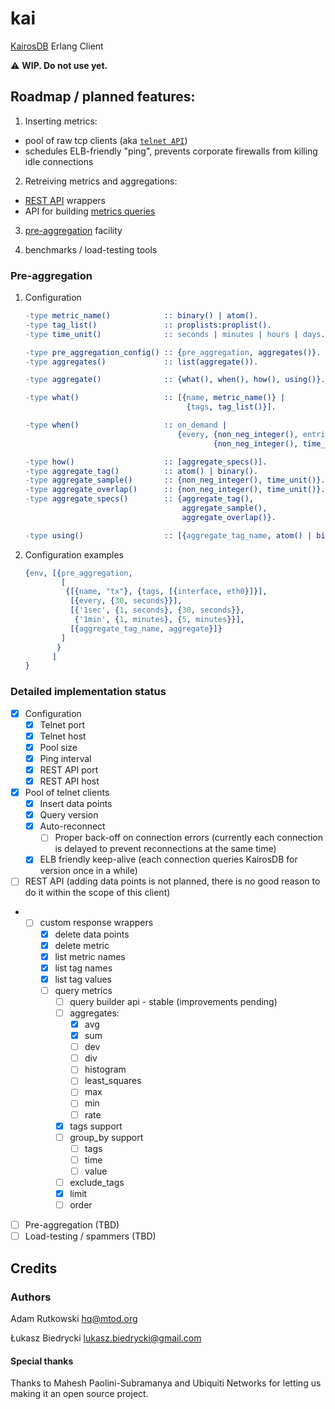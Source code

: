 # kai

[KairosDB](http://kairosdb.github.io/) Erlang Client

:warning: **WIP. Do not use yet.**

## Roadmap / planned features:

1. Inserting metrics:
  - pool of raw tcp clients (aka [`telnet API`](http://kairosdb.github.io/kairosdocs/telnetapi/index.html))
  - schedules ELB-friendly "ping", prevents corporate firewalls from killing idle connections
  
2. Retreiving metrics and aggregations:
  - [REST API](http://kairosdb.github.io/kairosdocs/restapi/index.html) wrappers
  - API for building [metrics queries](http://kairosdb.github.io/kairosdocs/restapi/QueryMetrics.html)
  
3. [pre-aggregation](http://kairosdb.github.io/kairosdocs/FAQ.html#why-would-i-pre-aggregate) facility

4. benchmarks / load-testing tools

### Pre-aggregation

1. Configuration

   ```erlang
   -type metric_name()            :: binary() | atom().
   -type tag_list()               :: proplists:proplist().
   -type time_unit()              :: seconds | minutes | hours | days.

   -type pre_aggregation_config() :: {pre_aggregation, aggregates()}.
   -type aggregates()             :: list(aggregate()).

   -type aggregate()              :: {what(), when(), how(), using()}.

   -type what()                   :: [{name, metric_name()} |
                                       {tags, tag_list()}].

   -type when()                   :: on_demand |
                                     {every, {non_neg_integer(), entries} |
                                             {non_neg_integer(), time_unit()}}.

   -type how()                    :: [aggregate_specs()].
   -type aggregate_tag()          :: atom() | binary().
   -type aggregate_sample()       :: {non_neg_integer(), time_unit()}.
   -type aggregate_overlap()      :: {non_neg_integer(), time_unit()}.
   -type aggregate_specs()        :: {aggregate_tag(),
                                      aggregate_sample(),
                                      aggregate_overlap()}.

   -type using()                  :: [{aggregate_tag_name, atom() | binary()}].
   ```

2. Configuration examples

   ```erlang
   {env, [{pre_aggregation,
           [
            {[{name, "tx"}, {tags, [{interface, eth0}]}],
             [{every, {30, seconds}}],
             [{'1sec', {1, seconds}, {30, seconds}},
              {'1min', {1, minutes}, {5, minutes}}],
             [{aggregate_tag_name, aggregate}]}
           ]
          }
         ]
   }
   ```


### Detailed implementation status

- [x] Configuration
  - [x] Telnet port
  - [x] Telnet host
  - [x] Pool size
  - [x] Ping interval
  - [x] REST API port
  - [x] REST API host

- [x] Pool of telnet clients
   - [x] Insert data points
   - [x] Query version
   - [x] Auto-reconnect
       - [ ] Proper back-off on connection errors (currently each connection is delayed to prevent reconnections at the same time)
   - [x] ELB friendly keep-alive (each connection queries KairosDB for version once in a while)

- [ ] REST API (adding data points is not planned, there is no good reason to do it within the scope of this client)
-   - [ ] custom response wrappers
      - [x] delete data points
      - [x] delete metric
      - [x] list metric names
      - [x] list tag names
      - [x] list tag values
      - [ ] query metrics
          - [ ] query builder api - stable (improvements pending)
          - [ ] aggregates:
              - [x] avg
              - [x] sum
              - [ ] dev
              - [ ] div
              - [ ] histogram
              - [ ] least_squares
              - [ ] max
              - [ ] min
              - [ ] rate
          - [x] tags support
          - [ ] group_by support
              - [ ] tags
              - [ ] time
              - [ ] value
          - [ ] exclude_tags
          - [x] limit
          - [ ] order

  - [ ] Pre-aggregation (TBD)
  - [ ] Load-testing / spammers (TBD)

## Credits

### Authors

Adam Rutkowski <hq@mtod.org>

Łukasz Biedrycki <lukasz.biedrycki@gmail.com>

#### Special thanks

Thanks to Mahesh Paolini-Subramanya and Ubiquiti Networks for letting us
making it an open source project.

